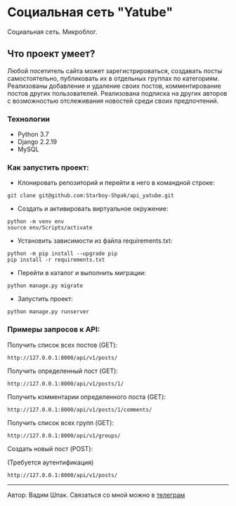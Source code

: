 #  Социальная сеть "Yatube"

Социальная сеть. Микроблог.

## Что проект умеет?
Любой посетитель сайта может зарегистрироваться, создавать посты самостоятельно, публиковать их в отдельных группах по категориям. Реализованы добавление и удаление своих постов, комментирование постов других пользователей. Реализована подписка на других авторов с возможностью отслеживания новостей среди своих предпочтений.
 
### Технологии
- Python 3.7 
- Django 2.2.19
- MySQL

### Как запустить проект:
- Клонировать репозиторий и перейти в него в командной строке:
```
git clone git@github.com:Starboy-Shpak/api_yatube.git
``` 
- Создать и активировать виртуальное окружение:
```
python -m venv env
source env/Scripts/activate
``` 
- Установить зависимости из файла requirements.txt:
```
python -m pip install --upgrade pip
pip install -r requirements.txt
``` 
- Перейти в каталог и выполнить миграции:
```
python manage.py migrate
``` 
- Запустить проект:
```
python manage.py runserver
``` 
### Примеры запросов к API:

Получить список всех постов (GET):

```
http://127.0.0.1:8000/api/v1/posts/
```

Получить определенный пост (GET):

```
http://127.0.0.1:8000/api/v1/posts/1/
```

Получить комментарии определенного поста (GET):

```
http://127.0.0.1:8000/api/v1/posts/1/comments/
```

Получить список всех групп (GET):

```
http://127.0.0.1:8000/api/v1/groups/
```

Создать новый пост (POST):

(Требуется аутентификация)

```
http://127.0.0.1:8000/api/v1/posts/
```
---
Автор: Вадим Шпак. Связаться со мной можно в [телеграм](https://t.me/starboy_shpak/)
